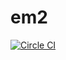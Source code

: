 # em2

[![Circle CI](https://circleci.com/gh/samuelcolvin/em2.svg?style=svg&circle-token=677b74ee4637d9e2fab4d3229c0a8bd411fa1fa9)](https://circleci.com/gh/samuelcolvin/em2)
